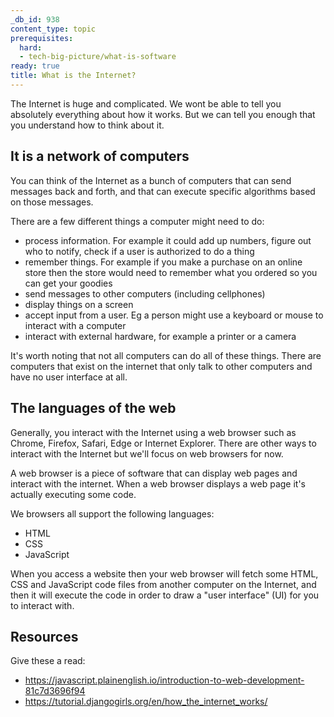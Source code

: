 ```yaml
---
_db_id: 938
content_type: topic
prerequisites:
  hard:
  - tech-big-picture/what-is-software
ready: true
title: What is the Internet?
---
```


The Internet is huge and complicated. We wont be able to tell you absolutely everything about how it works. But we can tell you enough that you understand how to think about it.

## It is a network of computers

You can think of the Internet as a bunch of computers that can send messages back and forth, and that can execute specific algorithms based on those messages.

There are a few different things a computer might need to do:

- process information. For example it could add up numbers, figure out who to notify, check if a user is authorized to do a thing
- remember things. For example if you make a purchase on an online store then the store would need to remember what you ordered so you can get your goodies
- send messages to other computers (including cellphones)
- display things on a screen
- accept input from a user. Eg a person might use a keyboard or mouse to interact with a computer
- interact with external hardware, for example a printer or a camera 

It's worth noting that not all computers can do all of these things. There are computers that exist on the internet that only talk to other computers and have no user interface at all. 

## The languages of the web

Generally, you interact with the Internet using a web browser such as Chrome, Firefox, Safari, Edge or Internet Explorer. There are other ways to interact with the Internet but we'll focus on web browsers for now.

A web browser is a piece of software that can display web pages and interact with the internet. When a web browser displays a web page it's actually executing some code. 

We browsers all support the following languages: 

- HTML
- CSS
- JavaScript 

When you access a website then your web browser will fetch some HTML, CSS and JavaScript code files from another computer on the Internet, and then it will execute the code in order to draw a "user interface" (UI) for you to interact with.

## Resources

Give these a read:

- https://javascript.plainenglish.io/introduction-to-web-development-81c7d3696f94 
- https://tutorial.djangogirls.org/en/how_the_internet_works/